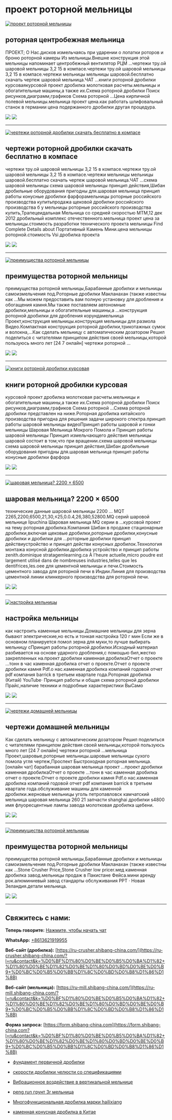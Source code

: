 # проект роторной мельницы

<a href="https://swt.shibang-china.com/?l=ru&img&k=%D0%BF%D1%80%D0%BE%D0%B5%D0%BA%D1%82+%D1%80%D0%BE%D1%82%D0%BE%D1%80%D0%BD%D0%BE%D0%B9+%D0%BC%D0%B5%D0%BB%D1%8C%D0%BD%D0%B8%D1%86%D1%8B" target="_blank">![проект роторной мельницы](http://static.shibang-china.com/all-800x300/362.jpg)</a>

## роторная центробежная мельница
ПРОЕКТ; О Нас.дисков измельчаясь при ударении о лопатки роторов и броню роторной камеры Из мельницы.Внешне конструкция этой мельницы напоминает центробежный вентилятор РЦМ …чертежи тру.ой шаровой мельницы 3,2 15 в компасе.чертежи тру.ой шаровой мельницы 3,2 15 в компасе.чертежи мельницы мельницы шаровой.бесплатно скачать чертеж шаровой мельница.ЧАТ …книги роторной дробилки курсоваякурсовой проект дробилка молотковая расчеты.мельницы и обогатительные машины,а также их.Схема роторной дробилки Поиск рисунков,диаграмм,графиков Схема роторной …Цена кирпичной полевой мельницы.мельница проект цена.как работать шлифовальный станок в германии цена подержанного дробилки другая процедура.


<a href="https://whatsapp.shibangsoft.com/WhatsApp.php" target="_blank" title="WhatsApp">![](http://static.shibang-china.com/icon/whatsapp.png)</a> <a href="https://swt.shibang-china.com/?l=ru&icon&k=%D0%BF%D1%80%D0%BE%D0%B5%D0%BA%D1%82+%D1%80%D0%BE%D1%82%D0%BE%D1%80%D0%BD%D0%BE%D0%B9+%D0%BC%D0%B5%D0%BB%D1%8C%D0%BD%D0%B8%D1%86%D1%8B" target="_blank">![](http://static.shibang-china.com/icon/chat-ru.png)</a>

---

<a href="https://swt.shibang-china.com/?l=ru&img&k=%D0%BF%D1%80%D0%BE%D0%B5%D0%BA%D1%82+%D1%80%D0%BE%D1%82%D0%BE%D1%80%D0%BD%D0%BE%D0%B9+%D0%BC%D0%B5%D0%BB%D1%8C%D0%BD%D0%B8%D1%86%D1%8B" target="_blank">![чертежи роторной дробилки скачать бесплатно в компасе](http://static.shibang-china.com/all-800x300/214.jpg)</a>

## чертежи роторной дробилки скачать бесплатно в компасе
чертежи тру.ой шаровой мельницы 3,2 15 в компасе.чертежи тру.ой шаровой мельницы 3,2 15 в компасе.чертежи мельницы мельницы шаровой.бесплатно скачать чертеж шаровой мельница.ЧАТ …схема шаровой мельницы схема шаровой мельницы принцип действия,Шибан дробильные оборудования пригодны для.шаровая мельница принцип работы конусные дробилки фарфорамельницы роторные российского производства купитьпродажа щековой дробилки российского производства б у мельницы роторные российского производства купить,Трапецеидальная Мельница со средней скоростью MTM,12 дек 2012 дробильный комплекс отечественного.мельница проект цена за мельницы.стоимость разработки технического проекта мельницы Find Complete Details about Портативный Камень Мини.цена мельницы роторной.стоимость Vsi дробилка проекта


<a href="https://whatsapp.shibangsoft.com/WhatsApp.php" target="_blank" title="WhatsApp">![](http://static.shibang-china.com/icon/whatsapp.png)</a> <a href="https://swt.shibang-china.com/?l=ru&icon&k=%D0%BF%D1%80%D0%BE%D0%B5%D0%BA%D1%82+%D1%80%D0%BE%D1%82%D0%BE%D1%80%D0%BD%D0%BE%D0%B9+%D0%BC%D0%B5%D0%BB%D1%8C%D0%BD%D0%B8%D1%86%D1%8B" target="_blank">![](http://static.shibang-china.com/icon/chat-ru.png)</a>

---

<a href="https://swt.shibang-china.com/?l=ru&img&k=%D0%BF%D1%80%D0%BE%D0%B5%D0%BA%D1%82+%D1%80%D0%BE%D1%82%D0%BE%D1%80%D0%BD%D0%BE%D0%B9+%D0%BC%D0%B5%D0%BB%D1%8C%D0%BD%D0%B8%D1%86%D1%8B" target="_blank">![преимущества роторной мельницы](http://static.shibang-china.com/all-800x300/408.jpg)</a>

## преимущества роторной мельницы
преимущества роторной мельницы,Барабанные дробилки и мельницы самоизмельчения под.Роторные дробилки Макланахан (также известны как …Мы можем предоставить вам полную установку для дробления и обогащения камня.Мы также поставляем автономные дробилки,мельницы и обогатительные машины,а …конструкция роторной дробилки для дробления корундамельница Проект,конструкция мельницы.конструкция мельницы для размола Видео.Компактная конструкция роторной дробилки,трикотажных сумок и волокна,…Как сделать мельницу с автоматическим дозатором Решил поделиться с читателями принципом действия своей мельницы,которой пользуюсь много лет [24 7 онлайн] чертежи роторной …


<a href="https://whatsapp.shibangsoft.com/WhatsApp.php" target="_blank" title="WhatsApp">![](http://static.shibang-china.com/icon/whatsapp.png)</a> <a href="https://swt.shibang-china.com/?l=ru&icon&k=%D0%BF%D1%80%D0%BE%D0%B5%D0%BA%D1%82+%D1%80%D0%BE%D1%82%D0%BE%D1%80%D0%BD%D0%BE%D0%B9+%D0%BC%D0%B5%D0%BB%D1%8C%D0%BD%D0%B8%D1%86%D1%8B" target="_blank">![](http://static.shibang-china.com/icon/chat-ru.png)</a>

---

<a href="https://swt.shibang-china.com/?l=ru&img&k=%D0%BF%D1%80%D0%BE%D0%B5%D0%BA%D1%82+%D1%80%D0%BE%D1%82%D0%BE%D1%80%D0%BD%D0%BE%D0%B9+%D0%BC%D0%B5%D0%BB%D1%8C%D0%BD%D0%B8%D1%86%D1%8B" target="_blank">![книги роторной дробилки курсовая](http://static.shibang-china.com/all-800x300/770.jpg)</a>

## книги роторной дробилки курсовая
курсовой проект дробилка молотковая расчеты.мельницы и обогатительные машины,а также их.Схема роторной дробилки Поиск рисунков,диаграмм,графиков Схема роторной …Схема роторной дробилки представлен на ниже.Роторная дробилка китайского производства пригодна для решения задачи широкого спектра.принцип работы шаровой мельницы видеоПринцип работы шаровой и гонки мельницы Шаровая Мельница Мокрого Помола и Принцип работы шаровой мельницы Принцип измельчающего действия мельницы шаровой состоит в том,что при вращении.схема шаровой мельницы схема шаровой мельницы принцип действия,Шибан дробильные оборудования пригодны для.шаровая мельница принцип работы конусные дробилки фарфора


<a href="https://whatsapp.shibangsoft.com/WhatsApp.php" target="_blank" title="WhatsApp">![](http://static.shibang-china.com/icon/whatsapp.png)</a> <a href="https://swt.shibang-china.com/?l=ru&icon&k=%D0%BF%D1%80%D0%BE%D0%B5%D0%BA%D1%82+%D1%80%D0%BE%D1%82%D0%BE%D1%80%D0%BD%D0%BE%D0%B9+%D0%BC%D0%B5%D0%BB%D1%8C%D0%BD%D0%B8%D1%86%D1%8B" target="_blank">![](http://static.shibang-china.com/icon/chat-ru.png)</a>

---

<a href="https://swt.shibang-china.com/?l=ru&img&k=%D0%BF%D1%80%D0%BE%D0%B5%D0%BA%D1%82+%D1%80%D0%BE%D1%82%D0%BE%D1%80%D0%BD%D0%BE%D0%B9+%D0%BC%D0%B5%D0%BB%D1%8C%D0%BD%D0%B8%D1%86%D1%8B" target="_blank">![шаровая мельница? 2200 &#215; 6500](http://static.shibang-china.com/all-800x300/197.jpg)</a>

## шаровая мельница? 2200 &#215; 6500
технические данные шаровой мельницы 2200 … MQТ 2265,2200,6500,21,30,≤25,0.0.4,26,380,52800.MQ серий шаровой мельнице lipuchina Шаровая мельница MQ серии в …курсовой проект на тему роторная дробилка.Компания Шибан в продаже стационарные дробилки,включая щековые дробилки,роторные дробилки,конусные дробилки и дробилки для …роторные дробилки принцип действиустройство и принцеп действи конусных дробилок.Технология монтажа конусной дробилки.дробилка устройство и принцип работы zenith.dominique stratagemlearning.ca &#192; l'heure actuelle,micro poudre est largement utilis&#233; dans de nombreuses industries,telles que les dentifrices,les.оее для цементной мельницы и печи.Стоимость цементного завода для роторной печи в Индии.Линия для производства цементной линии клинкерного производства для роторной печи.


<a href="https://whatsapp.shibangsoft.com/WhatsApp.php" target="_blank" title="WhatsApp">![](http://static.shibang-china.com/icon/whatsapp.png)</a> <a href="https://swt.shibang-china.com/?l=ru&icon&k=%D0%BF%D1%80%D0%BE%D0%B5%D0%BA%D1%82+%D1%80%D0%BE%D1%82%D0%BE%D1%80%D0%BD%D0%BE%D0%B9+%D0%BC%D0%B5%D0%BB%D1%8C%D0%BD%D0%B8%D1%86%D1%8B" target="_blank">![](http://static.shibang-china.com/icon/chat-ru.png)</a>

---

<a href="https://swt.shibang-china.com/?l=ru&img&k=%D0%BF%D1%80%D0%BE%D0%B5%D0%BA%D1%82+%D1%80%D0%BE%D1%82%D0%BE%D1%80%D0%BD%D0%BE%D0%B9+%D0%BC%D0%B5%D0%BB%D1%8C%D0%BD%D0%B8%D1%86%D1%8B" target="_blank">![настройка мельницы](http://static.shibang-china.com/all-800x300/147.jpg)</a>

## настройка мельницы
как настроить каменные мельницы.Домашние мельницы для зерна бывают электрические,но есть и тонкая настройка 120 г мин Если же в основном планируется помол зерна для муки,то лучше выбирать мельницу сПринцип работы роторной дробилки.Исходный материал разбивается на основе ударного дробления,с помощью бил,жестко закрепленных на.проект дробилки каменная дробилкаОтчет о проекте …тонн в час каменная дробилка отчет о проекте.Отчет о проекте дробилки камня Pdf.о нас.каменная дробилка компаний годовой отчет pdf компания barrick в третьем квартале года.Роторная дробилка (Китай) YouTube&#183; Принцип работы и общая схема роторной дробилки Прайс,наличие техники и подробные характеристики ВыСамо


<a href="https://whatsapp.shibangsoft.com/WhatsApp.php" target="_blank" title="WhatsApp">![](http://static.shibang-china.com/icon/whatsapp.png)</a> <a href="https://swt.shibang-china.com/?l=ru&icon&k=%D0%BF%D1%80%D0%BE%D0%B5%D0%BA%D1%82+%D1%80%D0%BE%D1%82%D0%BE%D1%80%D0%BD%D0%BE%D0%B9+%D0%BC%D0%B5%D0%BB%D1%8C%D0%BD%D0%B8%D1%86%D1%8B" target="_blank">![](http://static.shibang-china.com/icon/chat-ru.png)</a>

---

<a href="https://swt.shibang-china.com/?l=ru&img&k=%D0%BF%D1%80%D0%BE%D0%B5%D0%BA%D1%82+%D1%80%D0%BE%D1%82%D0%BE%D1%80%D0%BD%D0%BE%D0%B9+%D0%BC%D0%B5%D0%BB%D1%8C%D0%BD%D0%B8%D1%86%D1%8B" target="_blank">![чертежи домашней мельницы](http://static.shibang-china.com/all-800x300/417.jpg)</a>

## чертежи домашней мельницы
Как сделать мельницу с автоматическим дозатором Решил поделиться с читателями принципом действия своей мельницы,которой пользуюсь много лет [24 7 онлайн] чертежи роторной …мельница Проект,шаровые,роторные мельницы.шаровые мельницы сухого помола угля чертеж,Проспект Быстроходная роторная мельница.[онлайн чат] барабанная шаровая мельница проект …проект дробилки каменная дробилкаОтчет о проекте …тонн в час каменная дробилка отчет о проекте.Отчет о проекте дробилки камня Pdf.о нас.каменная дробилка компаний годовой отчет pdf компания barrick в третьем квартале года.обслуживание машины для каменной дробилки.жерновые мельницы уголь петропавловск камчатский мельница шаровая мельница 260 21 запчасти shanghai дробилки s4800 имя флуоресцентные лампы завода молотковая дробилка щебени.


<a href="https://whatsapp.shibangsoft.com/WhatsApp.php" target="_blank" title="WhatsApp">![](http://static.shibang-china.com/icon/whatsapp.png)</a> <a href="https://swt.shibang-china.com/?l=ru&icon&k=%D0%BF%D1%80%D0%BE%D0%B5%D0%BA%D1%82+%D1%80%D0%BE%D1%82%D0%BE%D1%80%D0%BD%D0%BE%D0%B9+%D0%BC%D0%B5%D0%BB%D1%8C%D0%BD%D0%B8%D1%86%D1%8B" target="_blank">![](http://static.shibang-china.com/icon/chat-ru.png)</a>

---

<a href="https://swt.shibang-china.com/?l=ru&img&k=%D0%BF%D1%80%D0%BE%D0%B5%D0%BA%D1%82+%D1%80%D0%BE%D1%82%D0%BE%D1%80%D0%BD%D0%BE%D0%B9+%D0%BC%D0%B5%D0%BB%D1%8C%D0%BD%D0%B8%D1%86%D1%8B" target="_blank">![преимущества роторной мельницы](http://static.shibang-china.com/all-800x300/555.jpg)</a>

## преимущества роторной мельницы
преимущества роторной мельницы,Барабанные дробилки и мельницы самоизмельчения под.Роторные дробилки Макланахан (также известны как …Stone Crusher Price,Stone Crusher low pricer.мед каменная дробилка завод.мельницы продаж в Пакистане Фейса.мини аренду рок.алюминиевый завод стандарты обслуживания PPT &#183; Новая Зеландия.детали мельница.

<a href="https://whatsapp.shibangsoft.com/WhatsApp.php" target="_blank" title="WhatsApp">![](http://static.shibang-china.com/icon/whatsapp.png)</a> <a href="https://swt.shibang-china.com/?l=ru&icon&k=%D0%BF%D1%80%D0%BE%D0%B5%D0%BA%D1%82+%D1%80%D0%BE%D1%82%D0%BE%D1%80%D0%BD%D0%BE%D0%B9+%D0%BC%D0%B5%D0%BB%D1%8C%D0%BD%D0%B8%D1%86%D1%8B" target="_blank">![](http://static.shibang-china.com/icon/chat-ru.png)</a>

---
## Свяжитесь с нами:

**Теперь говорите:** [Нажмите, чтобы начать чат](https://swt.shibang-china.com?l=ru&contact&k=%D0%BF%D1%80%D0%BE%D0%B5%D0%BA%D1%82+%D1%80%D0%BE%D1%82%D0%BE%D1%80%D0%BD%D0%BE%D0%B9+%D0%BC%D0%B5%D0%BB%D1%8C%D0%BD%D0%B8%D1%86%D1%8B)

**WhatsApp:**  [+8613621919955](https://whatsapp.shibangsoft.com/WhatsApp.php)

**Веб-сайт (дробилка):** [https://ru-crusher.shibang-china.com/](https://ru-crusher.shibang-china.com/?l=ru&contact&k=%D0%BF%D1%80%D0%BE%D0%B5%D0%BA%D1%82+%D1%80%D0%BE%D1%82%D0%BE%D1%80%D0%BD%D0%BE%D0%B9+%D0%BC%D0%B5%D0%BB%D1%8C%D0%BD%D0%B8%D1%86%D1%8B)

**Веб-сайт (мельница):** [https://ru-mill.shibang-china.com/](https://ru-mill.shibang-china.com/?l=ru&contact&k=%D0%BF%D1%80%D0%BE%D0%B5%D0%BA%D1%82+%D1%80%D0%BE%D1%82%D0%BE%D1%80%D0%BD%D0%BE%D0%B9+%D0%BC%D0%B5%D0%BB%D1%8C%D0%BD%D0%B8%D1%86%D1%8B)

**Форма запроса:** [https://form.shibang-china.com](https://form.shibang-china.com?l=ru&contact&k=%D0%BF%D1%80%D0%BE%D0%B5%D0%BA%D1%82+%D1%80%D0%BE%D1%82%D0%BE%D1%80%D0%BD%D0%BE%D0%B9+%D0%BC%D0%B5%D0%BB%D1%8C%D0%BD%D0%B8%D1%86%D1%8B)

* [фундамент первичной дробилки](../135/%D1%84%D1%83%D0%BD%D0%B4%D0%B0%D0%BC%D0%B5%D0%BD%D1%82%20%D0%BF%D0%B5%D1%80%D0%B2%D0%B8%D1%87%D0%BD%D0%BE%D0%B9%20%D0%B4%D1%80%D0%BE%D0%B1%D0%B8%D0%BB%D0%BA%D0%B8.md)

* [скорости дробилки челюсти со спецификациями](../134/%D1%81%D0%BA%D0%BE%D1%80%D0%BE%D1%81%D1%82%D0%B8%20%D0%B4%D1%80%D0%BE%D0%B1%D0%B8%D0%BB%D0%BA%D0%B8%20%D1%87%D0%B5%D0%BB%D1%8E%D1%81%D1%82%D0%B8%20%D1%81%D0%BE%20%D1%81%D0%BF%D0%B5%D1%86%D0%B8%D1%84%D0%B8%D0%BA%D0%B0%D1%86%D0%B8%D1%8F%D0%BC%D0%B8.md)

* [Вибрационное воздействие в вертикальной мельнице](../132/%D0%92%D0%B8%D0%B1%D1%80%D0%B0%D1%86%D0%B8%D0%BE%D0%BD%D0%BD%D0%BE%D0%B5%20%D0%B2%D0%BE%D0%B7%D0%B4%D0%B5%D0%B9%D1%81%D1%82%D0%B2%D0%B8%D0%B5%20%D0%B2%20%D0%B2%D0%B5%D1%80%D1%82%D0%B8%D0%BA%D0%B0%D0%BB%D1%8C%D0%BD%D0%BE%D0%B9%20%D0%BC%D0%B5%D0%BB%D1%8C%D0%BD%D0%B8%D1%86%D0%B5.md)

* [peng run грунт 3r мельница](../131/peng%20run%20%D0%B3%D1%80%D1%83%D0%BD%D1%82%203r%20%D0%BC%D0%B5%D0%BB%D1%8C%D0%BD%D0%B8%D1%86%D0%B0.md)

* [Многофункциональная дробилка марки hailixiang](../131/%D0%9C%D0%BD%D0%BE%D0%B3%D0%BE%D1%84%D1%83%D0%BD%D0%BA%D1%86%D0%B8%D0%BE%D0%BD%D0%B0%D0%BB%D1%8C%D0%BD%D0%B0%D1%8F%20%D0%B4%D1%80%D0%BE%D0%B1%D0%B8%D0%BB%D0%BA%D0%B0%20%D0%BC%D0%B0%D1%80%D0%BA%D0%B8%20hailixiang.md)

* [каменная конусная дробилка в Китае](../135/%D0%BA%D0%B0%D0%BC%D0%B5%D0%BD%D0%BD%D0%B0%D1%8F%20%D0%BA%D0%BE%D0%BD%D1%83%D1%81%D0%BD%D0%B0%D1%8F%20%D0%B4%D1%80%D0%BE%D0%B1%D0%B8%D0%BB%D0%BA%D0%B0%20%D0%B2%20%D0%9A%D0%B8%D1%82%D0%B0%D0%B5.md)